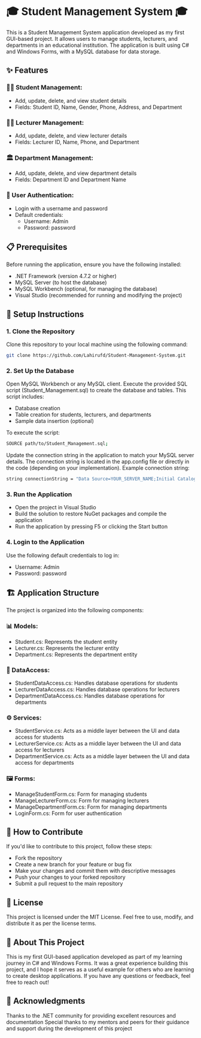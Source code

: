 # 🎓 Student Management System 🎓

This is a Student Management System application developed as my first GUI-based project. It allows users to manage students, lecturers, and departments in an educational institution. The application is built using C# and Windows Forms, with a MySQL database for data storage.

## ✨ Features

### 👨‍🎓 Student Management:
- Add, update, delete, and view student details
- Fields: Student ID, Name, Gender, Phone, Address, and Department

### 👩‍🏫 Lecturer Management:
- Add, update, delete, and view lecturer details
- Fields: Lecturer ID, Name, Phone, and Department

### 🏛️ Department Management:
- Add, update, delete, and view department details
- Fields: Department ID and Department Name

### 🔐 User Authentication:
- Login with a username and password
- Default credentials:
  - Username: Admin
  - Password: password

## 📋 Prerequisites

Before running the application, ensure you have the following installed:
- .NET Framework (version 4.7.2 or higher)
- MySQL Server (to host the database)
- MySQL Workbench (optional, for managing the database)
- Visual Studio (recommended for running and modifying the project)

## 🚀 Setup Instructions

### 1. Clone the Repository
Clone this repository to your local machine using the following command:

```bash
git clone https://github.com/Lahirufd/Student-Management-System.git
```
### 2. Set Up the Database
Open MySQL Workbench or any MySQL client.
Execute the provided SQL script (Student_Management.sql) to create the database and tables. This script includes:
- Database creation
- Table creation for students, lecturers, and departments
- Sample data insertion (optional)

To execute the script:
```bash
SOURCE path/to/Student_Management.sql;
```
Update the connection string in the application to match your MySQL server details. The connection string is located in the app.config file or directly in the code (depending on your implementation).
Example connection string:
```bash
string connectionString = "Data Source=YOUR_SERVER_NAME;Initial Catalog=Student_Management;User ID=YOUR_USERNAME;Password=YOUR_PASSWORD";
```
### 3. Run the Application
- Open the project in Visual Studio
- Build the solution to restore NuGet packages and compile the application
- Run the application by pressing F5 or clicking the Start button

### 4. Login to the Application
Use the following default credentials to log in:
- Username: Admin
- Password: password

## 🏗️ Application Structure

The project is organized into the following components:

### 📊 Models:
- Student.cs: Represents the student entity
- Lecturer.cs: Represents the lecturer entity
- Department.cs: Represents the department entity

### 💾 DataAccess:
- StudentDataAccess.cs: Handles database operations for students
- LecturerDataAccess.cs: Handles database operations for lecturers
- DepartmentDataAccess.cs: Handles database operations for departments

### ⚙️ Services:
- StudentService.cs: Acts as a middle layer between the UI and data access for students
- LecturerService.cs: Acts as a middle layer between the UI and data access for lecturers
- DepartmentService.cs: Acts as a middle layer between the UI and data access for departments

### 🖼️ Forms:
- ManageStudentForm.cs: Form for managing students
- ManageLecturerForm.cs: Form for managing lecturers
- ManageDepartmentForm.cs: Form for managing departments
- LoginForm.cs: Form for user authentication

## 🤝 How to Contribute

If you'd like to contribute to this project, follow these steps:
- Fork the repository
- Create a new branch for your feature or bug fix
- Make your changes and commit them with descriptive messages
- Push your changes to your forked repository
- Submit a pull request to the main repository

## 📜 License
This project is licensed under the MIT License. Feel free to use, modify, and distribute it as per the license terms.

## 💭 About This Project
This is my first GUI-based application developed as part of my learning journey in C# and Windows Forms. It was a great experience building this project, and I hope it serves as a useful example for others who are learning to create desktop applications.
If you have any questions or feedback, feel free to reach out!

## 🙏 Acknowledgments
Thanks to the .NET community for providing excellent resources and documentation
Special thanks to my mentors and peers for their guidance and support during the development of this project
